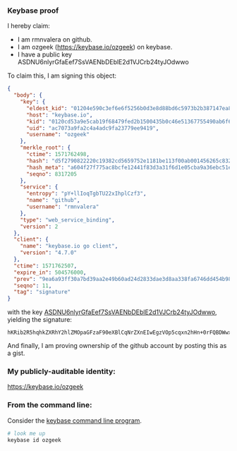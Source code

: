 ### Keybase proof

I hereby claim:

  * I am rmnvalera on github.
  * I am ozgeek (https://keybase.io/ozgeek) on keybase.
  * I have a public key ASDNU6nlyrGfaEef7SsVAENbDEblE2d1VJCrb24tyJOdwwo

To claim this, I am signing this object:

```json
{
  "body": {
    "key": {
      "eldest_kid": "01204e590c3ef6e6f5256b0d3e8d88bd6c5973b2b387147ea867f2c80ec31c711aec0a",
      "host": "keybase.io",
      "kid": "0120cd53a9e5cab19f68479fed2b1500435b0c46e51367755490ab6f6e2dc8939dc30a",
      "uid": "ac7073a9fa2c4a4adc9fa23779ee9419",
      "username": "ozgeek"
    },
    "merkle_root": {
      "ctime": 1571762498,
      "hash": "d5f2790822220c19382cd5659752e1181be113f00ab001456265c832cb3fb06514cb4b5d4084216b6e06a4048f37f2a145ed86027c5a1980ec8463413e9d8e3e",
      "hash_meta": "a604f27f775ac8bcfe12441f83d3a31f6d1e05cba9a36ebc51ee87ff29a62ba2",
      "seqno": 8317205
    },
    "service": {
      "entropy": "pY+llIoqTgbTU22xIhplCzf3",
      "name": "github",
      "username": "rmnvalera"
    },
    "type": "web_service_binding",
    "version": 2
  },
  "client": {
    "name": "keybase.io go client",
    "version": "4.7.0"
  },
  "ctime": 1571762507,
  "expire_in": 504576000,
  "prev": "9ea6a93ff30a7bd39aa2e49b60ad24d2833dae3d8aa338fa6746dd454b987a85",
  "seqno": 11,
  "tag": "signature"
}
```

with the key [ASDNU6nlyrGfaEef7SsVAENbDEblE2d1VJCrb24tyJOdwwo](https://keybase.io/ozgeek), yielding the signature:

```
hKRib2R5hqhkZXRhY2hlZMOpaGFzaF90eXBlCqNrZXnEIwEgzVOp5cqxn2hHn+0rFQBDWwxG5RNndVSQq29uLciTncMKp3BheWxvYWTESpcCC8QgnqapP/MKe9OaouSbYK0k0oM9rj2Kozj6Z0bdRUuYeoXEIGoEzqCEZgOcsZtU61hq7vGHA9WhRMe7Cx+TgVgcRk2aAgHCo3NpZ8RAEdcKTtGhqaOpR3FLTyZ4xwZTegzl99Io0aekTT1mnVXNqiX5wRNh4027s5NRDHu+odq8iyFSz9iXMXrUrtutB6hzaWdfdHlwZSCkaGFzaIKkdHlwZQildmFsdWXEILZ2SnoBAVqtrqRNeL8wxMOicxZlescbDEo2mH2sVptZo3RhZ80CAqd2ZXJzaW9uAQ==

```

And finally, I am proving ownership of the github account by posting this as a gist.

### My publicly-auditable identity:

https://keybase.io/ozgeek

### From the command line:

Consider the [keybase command line program](https://keybase.io/download).

```bash
# look me up
keybase id ozgeek
```